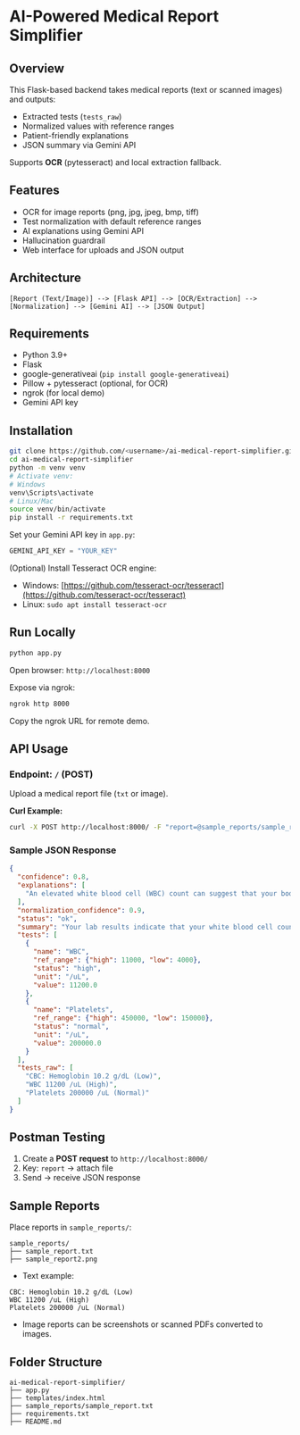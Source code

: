 # AI-Powered Medical Report Simplifier

## Overview

This Flask-based backend takes medical reports (text or scanned images) and outputs:

* Extracted tests (`tests_raw`)
* Normalized values with reference ranges
* Patient-friendly explanations
* JSON summary via Gemini API

Supports **OCR** (pytesseract) and local extraction fallback.

## Features

* OCR for image reports (png, jpg, jpeg, bmp, tiff)
* Test normalization with default reference ranges
* AI explanations using Gemini API
* Hallucination guardrail
* Web interface for uploads and JSON output

## Architecture

```
[Report (Text/Image)] --> [Flask API] --> [OCR/Extraction] --> [Normalization] --> [Gemini AI] --> [JSON Output]
```

## Requirements

* Python 3.9+
* Flask
* google-generativeai (`pip install google-generativeai`)
* Pillow + pytesseract (optional, for OCR)
* ngrok (for local demo)
* Gemini API key

## Installation

```bash
git clone https://github.com/<username>/ai-medical-report-simplifier.git
cd ai-medical-report-simplifier
python -m venv venv
# Activate venv:
# Windows
venv\Scripts\activate
# Linux/Mac
source venv/bin/activate
pip install -r requirements.txt
```

Set your Gemini API key in `app.py`:

```python
GEMINI_API_KEY = "YOUR_KEY"
```

(Optional) Install Tesseract OCR engine:

* Windows: [https://github.com/tesseract-ocr/tesseract](https://github.com/tesseract-ocr/tesseract)
* Linux: `sudo apt install tesseract-ocr`

## Run Locally

```bash
python app.py
```

Open browser: `http://localhost:8000`

Expose via ngrok:

```bash
ngrok http 8000
```

Copy the ngrok URL for remote demo.

## API Usage

### Endpoint: `/` (POST)

Upload a medical report file (`txt` or image).

**Curl Example:**

```bash
curl -X POST http://localhost:8000/ -F "report=@sample_reports/sample_report.txt"
```

### Sample JSON Response

```json
{
  "confidence": 0.8,
  "explanations": [
    "An elevated white blood cell (WBC) count can suggest that your body is fighting an infection or experiencing inflammation."
  ],
  "normalization_confidence": 0.9,
  "status": "ok",
  "summary": "Your lab results indicate that your white blood cell count is elevated. Your platelet count is within the expected range.",
  "tests": [
    {
      "name": "WBC",
      "ref_range": {"high": 11000, "low": 4000},
      "status": "high",
      "unit": "/uL",
      "value": 11200.0
    },
    {
      "name": "Platelets",
      "ref_range": {"high": 450000, "low": 150000},
      "status": "normal",
      "unit": "/uL",
      "value": 200000.0
    }
  ],
  "tests_raw": [
    "CBC: Hemoglobin 10.2 g/dL (Low)",
    "WBC 11200 /uL (High)",
    "Platelets 200000 /uL (Normal)"
  ]
}
```

## Postman Testing

1. Create a **POST request** to `http://localhost:8000/`
2. Key: `report` → attach file
3. Send → receive JSON response

## Sample Reports

Place reports in `sample_reports/`:

```
sample_reports/
├── sample_report.txt
├── sample_report2.png
```

* Text example:

```
CBC: Hemoglobin 10.2 g/dL (Low)
WBC 11200 /uL (High)
Platelets 200000 /uL (Normal)
```

* Image reports can be screenshots or scanned PDFs converted to images.



## Folder Structure

```
ai-medical-report-simplifier/
├── app.py
├── templates/index.html
├── sample_reports/sample_report.txt
├── requirements.txt
├── README.md
```


